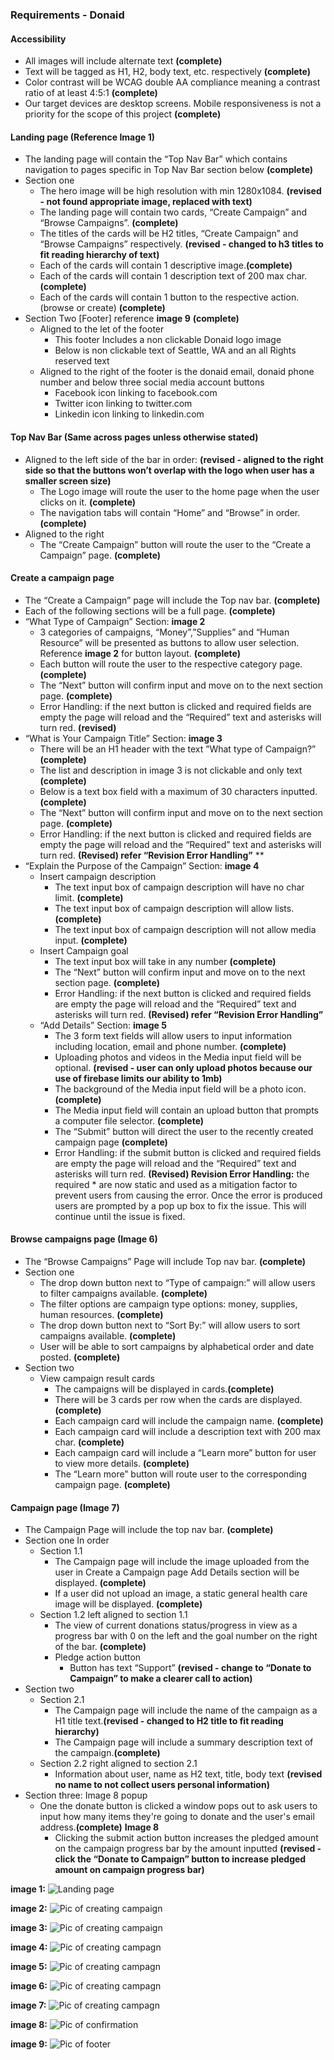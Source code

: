 ### Requirements - Donaid

#### Accessibility
- All images will include alternate text **(complete)**
- Text will be tagged as H1, H2, body text, etc. respectively **(complete)**
- Color contrast will be WCAG double AA compliance meaning a contrast ratio of at least 4:5:1 **(complete)**
- Our target devices are desktop screens. Mobile responsiveness is not a priority for the scope of this project **(complete)**

#### Landing page (Reference Image 1)
- The landing page will contain the “Top Nav Bar” which contains navigation to pages specific in Top Nav Bar section below **(complete)**
- Section one
    - The hero image will be high resolution with min 1280x1084. **(revised - not found appropriate image, replaced with text)**
    - The landing page will contain two cards, “Create Campaign” and “Browse Campaigns”. **(complete)**
    - The titles of the cards will be H2 titles, “Create Campaign”  and “Browse Campaigns” respectively. **(revised - changed to h3 titles to fit reading hierarchy of text)**
    - Each of the cards will contain 1 descriptive image.**(complete)**
    - Each of the cards will contain 1 description text of 200 max char.**(complete)**
    - Each of the cards will contain 1 button to the respective action. (browse or create) **(complete)**
- Section Two [Footer] reference **image 9** **(complete)**
    - Aligned to the let of the footer
        - This footer Includes a non clickable Donaid logo image
        - Below is non clickable text of Seattle, WA and an all Rights reserved text
    - Aligned to the right of the footer is the donaid email, donaid phone number and below three social media account buttons
        - Facebook icon linking to facebook.com
        - Twitter icon linking to twitter.com
        - Linkedin icon linking to linkedin.com

#### Top Nav Bar (Same across pages unless otherwise stated)
- Aligned to the left side of the bar in order: **(revised - aligned to the right side so that the buttons won’t overlap with the logo when user has a smaller screen size)**
  - The Logo image will route the user to the home page when the user clicks on it. **(complete)**
  - The navigation tabs will contain “Home” and “Browse” in order. **(complete)**
- Aligned to the right
  - The “Create Campaign” button will route the user to the “Create a Campaign” page. **(complete)**


#### Create a campaign page
- The “Create a Campaign” page will include the Top nav bar. **(complete)**
- Each of the following sections will be a full page. **(complete)**
- “What Type of Campaign” Section: **image 2**
  - 3 categories of campaigns, “Money”,”Supplies” and “Human Resource” will be presented as buttons to allow user selection. Reference **image 2** for button layout. **(complete)**
  - Each button will route the user to the respective category page. **(complete)**
  - The “Next” button will confirm input and move on to the next section page. **(complete)**
  - Error Handling: if the next button is clicked and required fields are empty the page will reload and the “Required” text and asterisks will turn red. **(revised)**
- “What is Your Campaign Title” Section: **image 3**
  - There will be an H1 header with the text ”What type of Campaign?” **(complete)**
  - The list and description in image 3 is not clickable and only text **(complete)**
  - Below is a text box field with a maximum of 30 characters inputted. **(complete)**
  - The “Next” button will confirm input and move on to the next section page. **(complete)**
  - Error Handling: if the next button is clicked and required fields are empty the page will reload and the “Required” text and asterisks will turn red. **(Revised) refer “Revision Error Handling”**
**
- “Explain the Purpose of the Campaign” Section: **image 4**
  - Insert campaign description
    - The text input box of campaign description will have no char limit. **(complete)**
    - The text input box of campaign description will allow lists. **(complete)**
    - The text input box of campaign description will not allow media input. **(complete)**
  - Insert Campaign goal
    - The text input box will take in any number **(complete)**
    - The “Next” button will confirm input and move on to the next section page. **(complete)**
    - Error Handling: if the next button is clicked and required fields are empty the page will reload and the “Required” text and asterisks will turn red. **(Revised) refer “Revision Error Handling”**
  - “Add Details” Section: **image 5**
    - The 3 form text fields will allow users to input information including location, email and phone number. **(complete)**
    - Uploading photos and videos in the Media input field will be optional.  **(revised - user can only upload photos because our use of firebase limits our ability to 1mb)**
    - The background of the Media input field will be a photo icon. **(complete)**
    - The Media input field will contain an upload button that prompts a computer file selector. **(complete)**
    - The “Submit” button will direct the user to the recently created campaign page **(complete)**
    - Error Handling: if the submit button is clicked and required fields are empty the page will reload and the “Required” text and asterisks will turn red. **(Revised) Revision Error Handling:** the required * are now static and used as a mitigation factor to prevent users from causing the error. Once the error is produced users are prompted by a pop up box to fix the issue. This will continue until the issue is fixed.


#### Browse campaigns page (**Image 6**)
- The “Browse Campaigns” Page will include Top nav bar. **(complete)**
- Section one
  - The drop down button next to “Type of campaign:” will allow users to filter campaigns available. **(complete)**
  - The filter options are campaign type options: money, supplies, human resources. **(complete)**
  - The drop down button next to “Sort By:” will allow users to sort campaigns available. **(complete)**
  - User will be able to sort campaigns by alphabetical order and date posted. **(complete)**
- Section two
  - View campaign result cards
    - The campaigns will be displayed in cards.**(complete)**
    - There will be 3 cards per row when the cards are displayed. **(complete)**
    - Each campaign card will include the campaign name. **(complete)**
    - Each campaign card will include a description text with 200 max char. **(complete)**
    - Each campaign card will include a “Learn more” button for user to view more details. **(complete)**
    - The “Learn more” button will route user to the corresponding campaign page. **(complete)**


#### Campaign page (**Image 7**)
- The Campaign Page will include the top nav bar. **(complete)**
- Section one In order
  - Section 1.1
    - The Campaign page will include the image uploaded from the user in Create a Campaign page Add Details section will be displayed. **(complete)**
    - If a user did not upload an image, a static general health care image will be displayed. **(complete)**
  - Section 1.2 left aligned to section 1.1
    - The view of current donations status/progress in view as a progress bar with 0 on the left and the goal number on the right of the bar. **(complete)**
    - Pledge action button
      - Button has text “Support” **(revised - change to “Donate to Campaign” to make a clearer call to action)**
- Section two
  - Section 2.1
    - The Campaign page will include the name of the campaign as a H1 title text.**(revised - changed to H2 title to fit reading hierarchy)**
    - The Campaign page will include a summary description text of the campaign.**(complete)**
  - Section 2.2 right aligned to section 2.1
    - Information about user, name as H2 text, title, body text **(revised no name to not collect users personal information)**
- Section three: Image 8 popup
  - One the donate button is clicked a window pops out to ask users to input how many items they're going to donate and the user's email address.**(complete)** **Image 8**
    - Clicking the submit action button increases the pledged amount on the campaign progress bar by the amount inputted **(revised - click the “Donate to Campaign” button to increase pledged amount on campaign progress bar)**


**image 1:**
![Landing page](../img/newLanding.png)
</br>

**image 2:**
![Pic of creating campaign](../img/Create_campaign_1.png) </br>

**image 3:**
![Pic of creating campaign](../img/Create_campaign_2.png) </br>

**image 4:**
![Pic of creating campagn](../img/Create_campaign_3.png) </br>

**image 5:**
![Pic of creating campagn](../img/Create_campaign_4.png) </br>

**image 6:**
![Pic of creating campagn](../img/newCreate.png) </br>

**image 7:**
![Pic of creating campagn](../img/newBrowse.png)

**image 8:**
![Pic of confirmation](../img/confirm.png)

**image 9:**
![Pic of footer](../img/footer.png)

